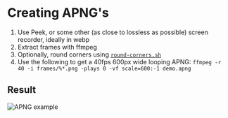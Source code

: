 # Creating APNG's

1. Use Peek, or some other (as close to lossless as possible) screen recorder, ideally in webp
2. Extract frames with ffmpeg
3. Optionally, round corners using [`round-corners.sh`](../scripts/round-corners.sh)
4. Use the following to get a 40fps 600px wide looping APNG: `ffmpeg -r 40 -i frames/%*.png -plays 0 -vf scale=600:-1 demo.apng`

## Result

![APNG example](demo.apng)